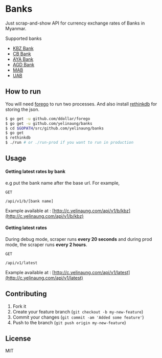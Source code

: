 # Banks

Just scrap-and-show API for currency exchange rates of Banks in Myanmar.

Supported banks

- [KBZ Bank](http://www.kbzbank.com)
- [CB Bank](http://www.cbbank.com.mm)
- [AYA Bank](http://ayabank.com)
- [AGD Bank](http://www.agdbank.com)
- [MAB](http://www.mabbank.com)
- [UAB](http://www.unitedamarabank.com)


## How to run

You will need [forego](https://github.com/ddollar/forego) to run two processes.
And also install [rethinkdb](https://rethinkdb.com/docs/install/) for storing the json.

```bash
$ go get -u github.com/ddollar/forego
$ go get -u github.com/yelinaung/banks
$ cd $GOPATH/src/github.com/yelinaung/banks
$ go get
$ rethinkdb
$ ./run # or ./run-prod if you want to run in production
```

## Usage 

#### Getting latest rates by bank 

e.g put the bank name after the base url. For example, 

```http
GET 

/api/v1/b/[bank name]

```

Example available at : [http://c.yelinaung.com/api/v1/b/kbz](http://c.yelinaung.com/api/v1/b/kbz)

#### Getting latest rates

During debug mode, scraper runs **every 20 seconds** and during prod mode, the scraper runs **every 2 hours**.

```http
GET 

/api/v1/latest
```

Example available at : [http://c.yelinaung.com/api/v1/latest](http://c.yelinaung.com/api/v1/latest)

## Contributing

  1. Fork it
  2. Create your feature branch (`git checkout -b my-new-feature`)
  3. Commit your changes (`git commit -am 'Added some feature'`)
  4. Push to the branch (`git push origin my-new-feature`)


## License

MIT

